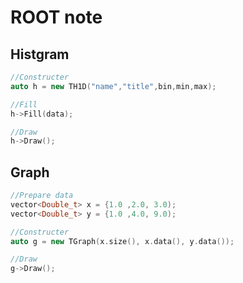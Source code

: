 # ROOT note

## Histgram

```C++
//Constructer
auto h = new TH1D("name","title",bin,min,max);

//Fill
h->Fill(data);

//Draw
h->Draw();
```

## Graph
```C++
//Prepare data
vector<Double_t> x = {1.0 ,2.0, 3.0);
vector<Double_t> y = {1.0 ,4.0, 9.0);

//Constructer
auto g = new TGraph(x.size(), x.data(), y.data());

//Draw
g->Draw();
```
